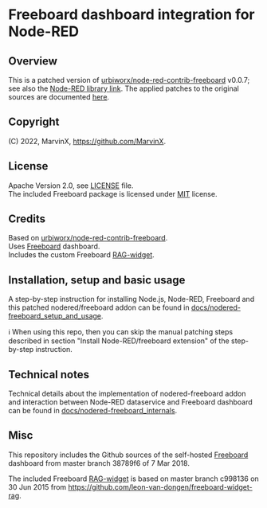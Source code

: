 # Freeboard dashboard integration for Node-RED

## Overview

This is a patched version of [urbiworx/node-red-contrib-freeboard](https://github.com/urbiworx/node-red-contrib-freeboard) v0.0.7; see also the [Node-RED library link](https://flows.nodered.org/node/node-red-contrib-freeboard). The applied patches to the original sources are documented [here](docs/nodered-freeboard_setup_and_usage.md).

## Copyright

(C) 2022, MarvinX, https://github.com/MarvinX.

## License

Apache Version 2.0, see [LICENSE](./LICENSE) file.\
The included Freeboard package is licensed under [MIT](https://opensource.org/licenses/MIT) license.

## Credits

Based on [urbiworx/node-red-contrib-freeboard](https://github.com/urbiworx/node-red-contrib-freeboard).\
Uses [Freeboard](https://github.com/Freeboard/freeboard) dashboard.\
Includes the custom Freeboard [RAG-widget](https://github.com/leon-van-dongen/freeboard-widget-rag).

## Installation, setup and basic usage

A step-by-step instruction for installing Node.js, Node-RED, Freeboard and this patched nodered/freeboard addon can be found in [docs/nodered-freeboard_setup_and_usage](docs/nodered-freeboard_setup_and_usage.md).

ℹ When using this repo, then you can skip the manual patching steps described in section "Install Node-RED/freeboard extension" of the step-by-step instruction.

## Technical notes

Technical details about the implementation of nodered-freeboard addon and interaction between Node-RED dataservice and Freeboard dashboard can be found in [docs/nodered-freeboard_internals](docs/nodered-freeboard_internals.md).

## Misc

This repository includes the Github sources of the self-hosted [Freeboard](https://github.com/Freeboard/freeboard) dashboard from master branch 38789f6 of 7 Mar 2018.

The included Freeboard [RAG-widget](freeboard-widget-rag-files) is based on master branch c998136
on 30 Jun 2015 from https://github.com/leon-van-dongen/freeboard-widget-rag.
